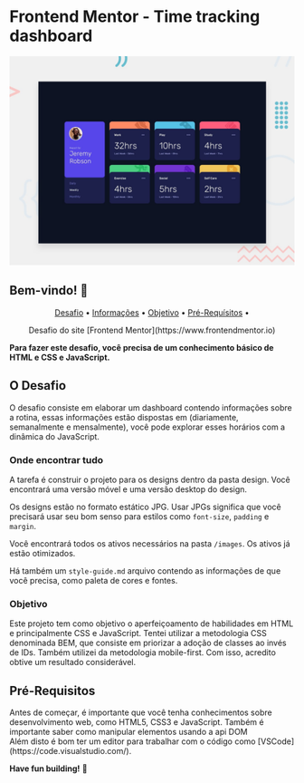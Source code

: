 # Frontend Mentor - Time tracking dashboard

![Design preview for the Time tracking dashboard coding challenge](./design/desktop-preview.jpg)

## Bem-vindo! 👋
<p align="center">
 <a href="#desafio">Desafio</a> •
 <a href="#info">Informações</a> •
 <a href="#objetivo">Objetivo</a> •
 <a href="#requisitos">Pré-Requísitos</a> • 
</p>
<p align="center">Desafio do site [Frontend Mentor](https://www.frontendmentor.io)</p>

**Para fazer este desafio, você precisa de um conhecimento básico de HTML e CSS e JavaScript.**

## O Desafio

<p id="desafio">O desafio consiste em elaborar um dashboard contendo informações sobre a rotina, essas informações estão dispostas em (diariamente, semanalmente e mensalmente), você pode explorar esses horários com a dinâmica do JavaScript.</p>

### Onde encontrar tudo

<p id="info">A tarefa é construir o projeto para os designs dentro da pasta design. Você encontrará uma versão móvel e uma versão desktop do design.

Os designs estão no formato estático JPG. Usar JPGs significa que você precisará usar seu bom senso para estilos como `font-size`, `padding` e `margin`.

Você encontrará todos os ativos necessários na pasta `/images`. Os ativos já estão otimizados.

Há também um `style-guide.md` arquivo contendo as informações de que você precisa, como paleta de cores e fontes.</p>

### Objetivo

<p id="obejtivo">Este projeto tem como objetivo o aperfeiçoamento de habilidades em HTML e principalmente CSS e JavaScript. Tentei utilizar a metodologia CSS denominada BEM, que consiste em priorizar a adoção de classes ao invés de IDs. Também utilizei da metodologia mobile-first. Com isso, acredito obtive um resultado considerável.</p>

## Pré-Requisitos


<p id="requisitos">Antes de começar, é importante que você tenha conhecimentos sobre desenvolvimento web, como HTML5, CSS3 e JavaScript. Também é importante saber como manipular elementos usando a api DOM<br>
Além disto é bom ter um editor para trabalhar com o código como [VSCode](https://code.visualstudio.com/).</p>

**Have fun building!** 🚀

